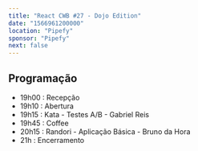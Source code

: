 ```yaml
---
title: "React CWB #27 - Dojo Edition"
date: "1566961200000"
location: "Pipefy"
sponsor: "Pipefy"
next: false
---
```


## Programação

- 19h00 : Recepção
- 19h10 : Abertura
- 19h15 : Kata - Testes A/B - Gabriel Reis
- 19h45 : Coffee
- 20h15 : Randori - Aplicação Básica - Bruno da Hora
- 21h : Encerramento
